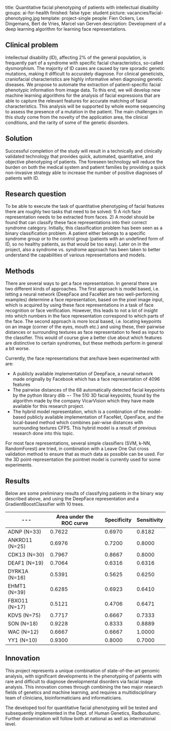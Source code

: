 title: Quantitative facial phenotyping of patients with intellectual disability
groups: ai-for-health
finished: false
type: student
picture: vacancies/facial-phenotyping.jpg
template: project-single
people:  Fien Ockers, Lex Dingemans, Bert de Vries, Marcel van Gerven
description: Development of a deep learning algorithm for learning face representations.

## Clinical problem
lntellectual disability (lD), affecting 2% of the general population, is frequently part of a syndrome with specific facial characteristics, so-called dysmorphism. The majority of lD cases are caused by rare sporadic genetic mutations, making it difficult to accurately diagnose. For clinical geneticists, craniofacial characteristics are highly informative when diagnosing genetic diseases. We propose to automate the extraction of patient-specific facial phenotypic information from image data. To this end, we will develop new machine learning algorithms for the analysis of facial expressions that are able to capture the relevant features for accurate matching of facial characteristics. This analysis will be supported by whole exome sequencing to assess the presence of a mutation in the patient. The main challenges in this study come from the novelty of the application area, the clinical conditions, and the rarity of some of the genetic disorders.

## Solution
Successful completion of the study will result in a technically and clinically validated technology that provides quick, automated, quantitative, and objective phenotyping of patients. The foreseen technology will reduce the burden on both the medical system and patient families by providing a quick non-invasive strategy able to increase the number of positive diagnoses of patients with lD.

## Research question
To be able to execute the task of quantitative phenotyping of facial features there are roughly two tasks that need to be solved: 1) A rich face representation needs to be extracted from faces. 2) A model should be found that can classify these face representations into their correct syndrome category. 
Initially, this classification problem has been seen as a binary classification problem. A patient either belongs to a specific syndrome group or to the control group (patients with an undefined form of ID, so no healthy patients, as that would be too easy). Later on in the project, also a syndrome vs. syndrome approach has been taken to better understand the capabilities of various representations and models.

## Methods

There are several ways to get a face representation. In general there are two different kinds of approaches. The first approach is model based, i.e. letting a neural network (DeepFace and FaceNet are two well-performing examples) determine a face representation, based on the pixel image input, which is acquired by using these face representations in a task of face recognition or face verification. However, this leads to not a lot of insight into which numbers in the face representation correspond to which parts of the face.
The second approach is more local based, i.e. locating keypoints on an image (corner of the eyes, mouth etc.) and using these, their pairwise distances or surrounding textures as face representation to feed as input to the classifier. This would of course give a better clue about which features are distinctive to certain syndromes, but these methods perform in general a bit worse. 

Currently, the face representations that are/have been experimented with are:
- A publicly available implementation of DeepFace, a neural network made originally by Facebook which has a face representation of 4096 features
- The pairwise distances of the 68 automatically detected facial keypoints by the python library dlib
¬- The 510 3D facial keypoints, found by the algorithm made by the company VicarVision which they have made available for this research project.
- The hybrid model representation, which is a combination of the model-based publicly available implementation of FaceNet, OpenFace, and the local-based method which combines pair-wise distances with surrounding textures CFPS. This hybrid model is a result of previous research done into this topic.

For most face representations, several simple classifiers (SVM, k-NN, RandomForest) are tried, in combination with a Leave One Out cross validation method to ensure that as much data as possible can be used.  For the 3D point-representation the pointnet model is currently used for some experiments.

## Results
Below are some preliminary results of classifying patients in the binary way described above, and using the DeepFace representation and a GradientBoostClassifier with 10 trees.

| --- | Area under the ROC curve | Specificity | Sensitivity |
| --- | --- | --- | --- |
| ADNP (N=33)	| 0.7622	| 0.6970	| 0.8182 |
| ANKRD11 (N=25) | 0.6976	| 0.7200	| 0.8000 |
| CDK13 (N=30)	| 0.7967	| 0.8667	| 0.8000 |
| DEAF1 (N=19)	| 0.7064	| 0.6316	| 0.6316 |
| DYRK1A (N=16)	| 0.5391	| 0.5625	| 0.6250 |
| EHMT1 (N=39)	| 0.6285	| 0.6923	| 0.6410 |
| FBXO11 (N=17)	| 0.5121	| 0.4706	| 0.6471 |
| KDVS (N=75)	| 0.7717	| 0.6667	| 0.7333 |
| SON (N=18)	| 0.9228	| 0.8333	| 0.8889 |
| WAC (N=12)	| 0.6667	| 0.6667	| 1.0000 |
| YY1 (N=10)	| 0.9300	| 0.8000	| 0.7000 |


## Innovation
This project represents a unique combination of state-of-the-art genomic analysis, with significant developments in the phenotyping of patients with rare and difficult to diagnose developmental disorders via facial image analysis. This innovation comes through combining the two major research fields of genetics and machine learning, and requires a multidisciplinary team of clinicians, bioinformaticians and informaticians.

The developed tool for quantitative facial phenotyping will be tested and subsequently implemented in the Dept. of Human Genetics, Radboudumc. Further dissemination will follow both at national as well as international level.

